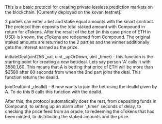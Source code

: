 This is a basic protocol for creating private lossless prediction markets on the blockchain. [Currently deployed on the kovan testnet].

2 parties can enter a bet and stake equal amounts with the smart contract. The protocol then deposits the total staked amount with Compound in return for cTokens. After the result of the bet (in this case price of ETH in USD) is known, the cTokens are redeemed from Compound. The original staked amounts are returned to the 2 parties and the winner additionally gets the interest earned as the prize.


initiateDeal(uint256 _val, uint _upOrDown, uint _timer) - this function is the starting point for creating a new bet/deal. Lets say person 'A' calls it with 3580,1,60. This means that A is betting that price of ETH will be more than $3580 after 60 seconds from when the 2nd part joins the deal. This function returns the dealId.

joinDeal(uint _dealId) - B now wants to join the bet using the dealId given by A. To do this B calls this function with the dealId.

After this, the protocol automatically does the rest, from depositing funds in Compound, to setting up an alarm after '_timer' seconds of delay, to checking the price feed from an oracle, to redeeming the cTokens that had been minted, to distributing the staked amounts and the prize.
